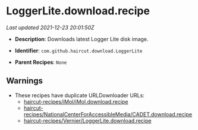 # LoggerLite.download.recipe

_Last updated 2021-12-23 20:01:50Z_

- **Description**: Downloads latest Logger Lite disk image.

- **Identifier**: `com.github.haircut.download.LoggerLite`

- **Parent Recipes**: `None`


## Warnings

- These recipes have duplicate URLDownloader URLs:
    - [haircut-recipes/iMol/iMol.download.recipe](/autopkg-dupe-tracker/haircut-recipes/iMol/iMol.download.recipe)
    - [haircut-recipes/NationalCenterForAccessibleMedia/CADET.download.recipe](/autopkg-dupe-tracker/haircut-recipes/NationalCenterForAccessibleMedia/CADET.download.recipe)
    - [haircut-recipes/Vernier/LoggerLite.download.recipe](/autopkg-dupe-tracker/haircut-recipes/Vernier/LoggerLite.download.recipe)